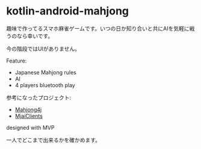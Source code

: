 # kotlin-android-mahjong
趣味で作ってるスマホ麻雀ゲームです。いつの日か知り合いと共にAIを気軽に戦うのなら幸いです。

今の階段ではUIがありません。

Feature:
* Japanese Mahjong rules
* AI
* 4 players bluetooth play

参考になったプロジェクト:
* <a href="https://github.com/mahjong4j/mahjong4j">Mahjong4j</a>
* <a href="https://github.com/ymatsux/MjaiClients">MjaiClients</a>

designed with MVP

一人でどこまで出来るかを確かめます。